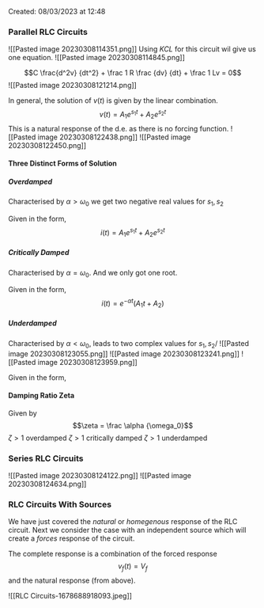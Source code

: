 Created: 08/03/2023 at 12:48
### Parallel RLC Circuits
![[Pasted image 20230308114351.png]]
Using *KCL* for this circuit wil give us one equation.
![[Pasted image 20230308114845.png]]

$$C \frac{d^2v} {dt^2} + \frac 1 R \frac {dv} {dt} + \frac 1 Lv = 0$$
![[Pasted image 20230308121214.png]]

In general, the solution of $v(t)$ is given by the linear combination.
$$v(t) = A_1 e^{s_1t} + A_2e^{s_2t}$$
This is a natural response of the d.e. as there is no forcing function.
![[Pasted image 20230308122438.png]]
![[Pasted image 20230308122450.png]]

#### Three Distinct Forms of Solution
##### Overdamped
Characterised by $\alpha > \omega_0$ we get two negative real values for $s_1, s_2$

Given in the form,
$$i(t) = A_1e^{s_1t} + A_2e^{s_2t}$$

##### Critically Damped
Characterised by $\alpha = \omega_0$. And we only got one root.

Given in the form,
$$i(t) = e^{-\alpha t}(A_1t+A_2)$$
##### Underdamped
Characterised by $\alpha < \omega_0$, leads to two complex values for $s_1, s_2$/
![[Pasted image 20230308123055.png]]
![[Pasted image 20230308123241.png]]
![[Pasted image 20230308123959.png]]

Given in the form, 
$$$$

#### Damping Ratio Zeta
Given by 
$$\zeta = \frac \alpha {\omega_0}$$
$\zeta > 1$ overdamped 
$\zeta > 1$ critically damped
$\zeta > 1$ underdamped 

### Series RLC Circuits
![[Pasted image 20230308124122.png]]
![[Pasted image 20230308124634.png]]

### RLC Circuits With Sources
We have just covered the *natural* or *homegenous* response of the RLC circuit. Next we consider the case with an independent source which will create a *forces* response of the circuit.

The complete response is a combination of the forced response
$$v_f(t) = V_f$$
and the natural response (from above).

![[RLC Circuits-1678688918093.jpeg]]